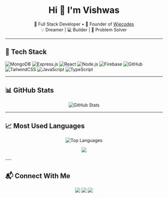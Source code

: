 <h1 align="center">Hi 👋 I'm Vishwas</h1>

<p align="center">
  🎯 Full Stack Developer • 🚀 Founder of <a href="https://wiecodes.com">Wiecodes</a><br/>
  💡 Dreamer | 💻 Builder | 🧠 Problem Solver
</p>

---

## 🚀 Tech Stack

![MongoDB](https://img.shields.io/badge/-MongoDB-4DB33D?style=flat-square&logo=mongodb&logoColor=white)
![Express.js](https://img.shields.io/badge/-Express.js-000000?style=flat-square&logo=express&logoColor=white)
![React](https://img.shields.io/badge/-React-61DAFB?style=flat-square&logo=react&logoColor=black)
![Node.js](https://img.shields.io/badge/-Node.js-339933?style=flat-square&logo=node.js&logoColor=white)
![Firebase](https://img.shields.io/badge/-Firebase-FFCA28?style=flat-square&logo=firebase&logoColor=black)
![GitHub](https://img.shields.io/badge/-GitHub-181717?style=flat-square&logo=github&logoColor=white)
![TailwindCSS](https://img.shields.io/badge/-TailwindCSS-38B2AC?style=flat-square&logo=tailwind-css&logoColor=white)
![JavaScript](https://img.shields.io/badge/-JavaScript-F7DF1E?style=flat-square&logo=javascript&logoColor=black)
![TypeScript](https://img.shields.io/badge/-TypeScript-3178C6?style=flat-square&logo=typescript&logoColor=white)

---

## 📊 GitHub Stats

<p align="center">
  <img src="https://github-readme-stats.vercel.app/api?username=wiebuuu&show_icons=true&theme=radical" alt="GitHub Stats" />
</p>

---

## 📈 Most Used Languages

<p align="center">
  <img src="https://github-readme-stats.vercel.app/api/top-langs/?username=wiebuuu&layout=compact&theme=radical" alt="Top Languages" />
</p>
<p align="center">
  <img src="https://github-profile-summary-cards.vercel.app/api/cards/profile-details?username=wiebuuu&theme=radical" />
</p>
---

## 📬 Connect With Me

<p align="center">
  <a href="https://www.linkedin.com/in/vishwas-singh-346244225"><img src="https://img.shields.io/badge/-LinkedIn-0077B5?style=flat-square&logo=linkedin&logoColor=white"></a>
  <a href="mailto:vishwasvibhuofficial123@gmail.com"><img src="https://img.shields.io/badge/-Email-D14836?style=flat-square&logo=gmail&logoColor=white"></a>
  <a href="https://leetcode.com/wiebuu/"><img src="https://img.shields.io/badge/-LeetCode-FFA116?style=flat-square&logo=leetcode&logoColor=black" /></a>
</p>



